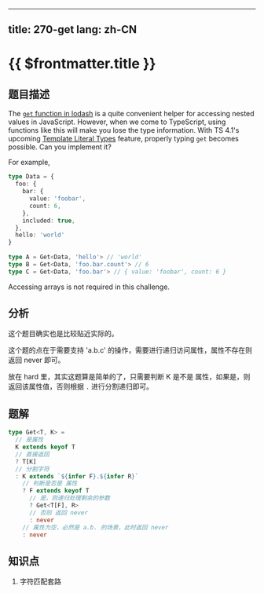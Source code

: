 
---
title: 270-get
lang: zh-CN
---

# {{ $frontmatter.title }}

## 题目描述

The [`get` function in lodash](https://lodash.com/docs/4.17.15#get) is a quite convenient helper for accessing nested values in JavaScript. However, when we come to TypeScript, using functions like this will make you lose the type information. With TS 4.1's upcoming [Template Literal Types](https://devblogs.microsoft.com/typescript/announcing-typescript-4-1-beta/#template-literal-types) feature, properly typing `get` becomes possible. Can you implement it?

For example,

```ts
type Data = {
  foo: {
    bar: {
      value: 'foobar',
      count: 6,
    },
    included: true,
  },
  hello: 'world'
}
  
type A = Get<Data, 'hello'> // 'world'
type B = Get<Data, 'foo.bar.count'> // 6
type C = Get<Data, 'foo.bar'> // { value: 'foobar', count: 6 }
```

Accessing arrays is not required in this challenge.

## 分析

这个题目确实也是比较贴近实际的。

这个题的点在于需要支持 'a.b.c' 的操作，需要进行递归访问属性，属性不存在则返回 never 即可。

放在 hard 里，其实这题算是简单的了，只需要判断 K 是不是 属性，如果是，则返回该属性值，否则根据 `.` 进行分割递归即可。

## 题解

```ts
type Get<T, K> =
  // 是属性
  K extends keyof T
  // 直接返回
  ? T[K]
  // 分割字符
  : K extends `${infer F}.${infer R}`
    // 判断是否是 属性
    ? F extends keyof T
      // 是，则递归处理剩余的参数
      ? Get<T[F], R>
      // 否则 返回 never
      : never
    // 属性为空，必然是 a.b. 的场景，此时返回 never
    : never
```

## 知识点

1. 字符匹配套路